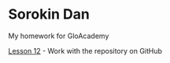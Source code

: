 

# Sorokin Dan
My homework for GloAcademy

[Lesson 12](https://sorokinpix.github.io/lesson_12/ "My 12 homework") - Work with the repository on GitHub
